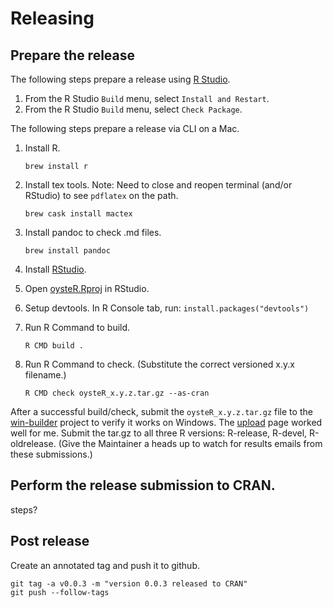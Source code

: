 Releasing
=========

Prepare the release
-------------------

  The following steps prepare a release using [R Studio](https://rstudio.com/products/rstudio/download/#download).
  1. From the R Studio `Build` menu, select `Install and Restart`.
  2. From the R Studio `Build` menu, select `Check Package`.


  The following steps prepare a release via CLI on a Mac.

  1. Install R.

         brew install r

  2. Install tex tools. Note: Need to close and reopen terminal (and/or RStudio) to see `pdflatex` on the path.

         brew cask install mactex
       
  3. Install pandoc to check .md files.

         brew install pandoc
    
  4. Install [RStudio](https://rstudio.com/products/rstudio/download/#download).

  5. Open [oysteR.Rproj](../oysteR.Rproj) in RStudio.

  6. Setup devtools.
   In R Console tab, run: `install.packages("devtools")`

  7. Run R Command to build.

         R CMD build .
    
  8. Run R Command to check. (Substitute the correct versioned x.y.x filename.)

         R CMD check oysteR_x.y.z.tar.gz --as-cran

    
  After a successful build/check, submit the `oysteR_x.y.z.tar.gz` file to the [win-builder](https://win-builder.r-project.org/) project to verify it works on Windows. The [upload](https://win-builder.r-project.org/upload.aspx) page worked well for me. Submit the tar.gz to all three R versions: R-release, R-devel, R-oldrelease. (Give the Maintainer a heads up to watch for  results emails from these submissions.)

Perform the release submission to CRAN.
---------------------------------------
  steps?

Post release
------------  
  Create an annotated tag and push it to github.
  
    git tag -a v0.0.3 -m "version 0.0.3 released to CRAN"
    git push --follow-tags

